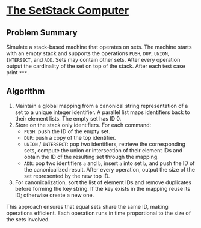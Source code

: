 # [The SetStack Computer](https://www.spoj.com/problems/SETSTACK/)

## Problem Summary
Simulate a stack-based machine that operates on sets.  The machine starts with an empty
stack and supports the operations `PUSH`, `DUP`, `UNION`, `INTERSECT`, and `ADD`.  Sets
may contain other sets. After every operation output the cardinality of the set on top of
the stack.  After each test case print `***`.

## Algorithm
1. Maintain a global mapping from a canonical string representation of a set to a unique
   integer identifier.  A parallel list maps identifiers back to their element lists.  The
   empty set has ID 0.
2. Store on the stack only identifiers.  For each command:
   - `PUSH`: push the ID of the empty set.
   - `DUP`: push a copy of the top identifier.
   - `UNION` / `INTERSECT`: pop two identifiers, retrieve the corresponding sets,
     compute the union or intersection of their element IDs and obtain the ID of the
     resulting set through the mapping.
   - `ADD`: pop two identifiers `a` and `b`, insert `a` into set `b`, and push the ID of
     the canonicalized result.
   After every operation, output the size of the set represented by the new top ID.
3. For canonicalization, sort the list of element IDs and remove duplicates before
   forming the key string.  If the key exists in the mapping reuse its ID; otherwise create
   a new one.

This approach ensures that equal sets share the same ID, making operations efficient.  Each
operation runs in time proportional to the size of the sets involved.
